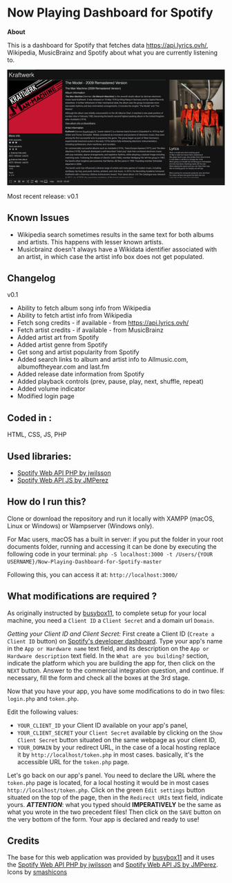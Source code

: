 
# Now Playing Dashboard for Spotify

 **About**

This is a dashboard for Spotify that fetches data https://api.lyrics.ovh/, Wikipedia, MusicBrainz and Spotify about what you are currently listening to.

![Screenshot](https://github.com/peterdconradie/Now-Playing-Dashboard-for-Spotify/blob/master/screenshot.png)

Most recent release: v0.1
## **Known Issues**
- Wikipedia search sometimes results in the same text for both albums and artists. This happens with lesser known artists.
- Musicbrainz doesn't always have a Wikidata identifier associated with an artist, in which case the artist info box does not get populated.

## **Changelog**

v0.1
- Ability to fetch album song info from Wikipedia
- Ability to fetch artist info from Wikipedia
- Fetch song credits - if available - from https://api.lyrics.ovh/
- Fetch artist credits - if available - from MusicBrainz
- Added artist art from Spotify
- Added artist genre from Spotify
- Get song and artist popularity from Spotify
- Added search links to album and artist info to Allmusic.com, albumoftheyear.com and last.fm
- Added release date information from Spotify
- Added playback controls (prev, pause, play, next, shuffle, repeat)
- Added volume indicator
- Modified login page

## **Coded in :**

HTML, CSS, JS, PHP

## **Used libraries:**

- [Spotify Web API PHP by jwilsson](https://github.com/jwilsson/spotify-web-api-php)
- [Spotify Web API JS by JMPerez](https://github.com/jmperez/spotify-web-api-js)

## **How do I run this?**

Clone or download the repository and run it locally with XAMPP (macOS, Linux or Windows) or Wampserver (Windows only).

For Mac users, macOS has a built in server: if you put the folder in your root documents folder, running and accessing it can be done by executing the following code in your terminal:
`php -S localhost:3000 -t /Users/{YOUR USERNAME}/Now-Playing-Dashboard-for-Spotify-master`

Following this, you can access it at: `http://localhost:3000/`

## **What modifications are required ?**
As originally instructed by [busybox11](https://github.com/busybox11/NowPlaying-for-Spotify), to complete setup for your local machine, you need a `Client ID` a `Client Secret` and a domain url `Domain`.

*Getting your Client ID and Client Secret:*
First create a Client ID (`Create a Client ID` button) on [Spotify's developer dashboard](https://developer.spotify.com/dashboard/applications).
Type your app's name in the `App or Hardware name` text field, and its description on the `App or Hardware description` text field. In the `What are you building?` section, indicate the platform which you are building the app for, then click on the `NEXT` button. Answer to the commercial integration question, and continue. If necessary, fill the form and check all the boxes at the 3rd stage.

Now that you have your app, you have some modifications to do in two files: `login.php` and `token.php`.

Edit the following values:

- `YOUR_CLIENT_ID` your Client ID available on your app's panel,
- `YOUR_CLIENT_SECRET` your `Client Secret` available by clicking on the `Show Client Secret` button situated on the same webpage as your client ID,
- `YOUR_DOMAIN` by your redirect URL, in the case of a local hosting replace it by `http://localhost/token.php` in most cases. basically, it's the accessible URL for the `token.php` page.

Let's go back on our app's panel. You need to declare the URL where the `token.php` page is located, for a local hosting it would be in most cases `http://localhost/token.php`. Click on the green `Edit settings` button situated on the top of the page, then in the `Redirect URIs` text field, indicate yours. ***ATTENTION***: what you typed should **IMPERATIVELY** be the same as what you wrote in the two precedent files! Then click on the `SAVE` button on the very bottom of the form. Your app is declared and ready to use!

## **Credits**
The base for this web application was provided by [busybox11](https://github.com/busybox11/NowPlaying-for-Spotify) and it uses the [Spotify Web API PHP by jwilsson](https://github.com/jwilsson/spotify-web-api-php) and [Spotify Web API JS by JMPerez](https://github.com/jmperez/spotify-web-api-js). Icons by [smashicons](https://www.flaticon.com/authors/smashicons)
